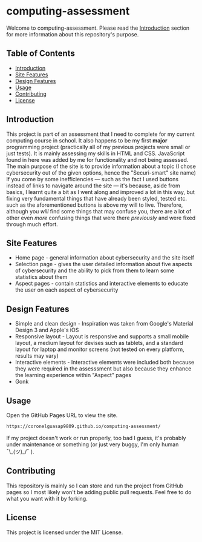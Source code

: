 # computing-assessment
Welcome to computing-assessment. Please read the [Introduction](#introduction) section for more information about this repository's purpose.
## Table of Contents
- [Introduction](#introduction)
- [Site Features](#site-features)
- [Design Features](#design-features)
- [Usage](#usage)
- [Contributing](#contributing)
- [License](#license)

## Introduction
This project is part of an assessment that I need to complete for my current computing course in school. It also happens to be my first **major** programming project (practically all of my previous projects were small or just tests). It is mainly assessing my skills in HTML and CSS. JavaScript found in here was added by me for functionality and not being assessed. The main purpose of the site is to provide information about a topic (I chose cybersecurity out of the given options, hence the "Securi-smart" site name) <br> If you come by some inefficiencies &mdash; such as the fact I used buttons instead of links to navigate around the site &mdash; it's because, aside from basics, I learnt quite a bit as I went along and improved a lot in this way, but fixing very fundamental things that have already been styled, tested etc. such as the aforementioned buttons is above my will to live. Therefore, although you *will* find some things that may confuse you, there are a lot of other even *more* confusing things that were there *previously* and were fixed through much effort.

## Site Features
- Home page - general information about cybersecurity and the site itself
- Selection page - gives the user detailed information about five aspects of cybersecurity and the ability to pick from them to learn some statistics about them
- Aspect pages - contain statistics and interactive elements to educate the user on each aspect of cybersecurity

## Design Features
- Simple and clean design - Inspiration was taken from Google's Material Design 3 and Apple's iOS
- Responsive layout - Layout is responsive and supports a small mobile layout, a medium layout for devises such as tablets, and a standard layout for laptop and monitor screens (not tested on every platform, results may vary)
- Interactive elements - Interactive elements were included both because they were required in the assesssment but also because they enhance the learning experience within "Aspect" pages
- Gonk

## Usage
Open the GitHub Pages URL to view the site. 

```sh
https://coronelguasap9809.github.io/computing-assessment/
```

If my project doesn't work or run properly, too bad I guess, it's probably under maintenance or something (or just very buggy, I'm only human ¯\\\_(ツ)_/¯ ).

## Contributing
This repository is mainly so I can store and run the project from GitHub pages so I most likely won't be adding public pull requests. Feel free to do what you want with it by forking.

## License
This project is licensed under the MIT License.
